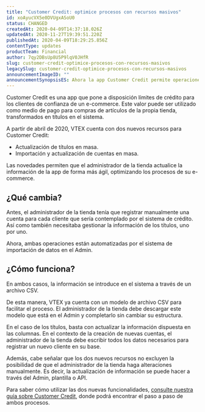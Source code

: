 ```yaml
---
title: "Customer Credit: optimice procesos con recursos masivos"
id: xoAyucVX5e0DVUgxASoU0
status: CHANGED
createdAt: 2020-04-09T14:37:18.026Z
updatedAt: 2020-11-27T19:39:51.220Z
publishedAt: 2020-04-09T18:29:25.856Z
contentType: updates
productTeam: Financial
author: 7qy2DBsUp8U5P9lqV0JHfR
slug: customer-credit-optimice-procesos-con-recursos-masivos
legacySlug: customer-credit-optimice-procesos-con-recursos-masivos
announcementImageID: ""
announcementSynopsisES: Ahora la app Customer Credit permite operaciones masivas para actualizar títulos e importar o actualizar cuentas.
---
```


Customer Credit es una app que pone a disposición límites de crédito para los clientes de confianza de un e-commerce. Este valor puede ser utilizado como medio de pago para compras de artículos de la propia tienda, transformados en títulos en el sistema. 

A partir de abril de 2020, VTEX cuenta con dos nuevos recursos para Customer Credit:

- Actualización de títulos en masa.
- Importación y actualización de cuentas en masa. 

Las novedades permiten que el administrador de la tienda actualice la información de la app de forma más ágil, optimizando los procesos de su e-commerce.

## ¿Qué cambia?

Antes, el administrador de la tienda tenía que registrar manualmente una cuenta para cada cliente que sería contemplado por el sistema de crédito. Así como también necesitaba gestionar la información de los títulos, uno por uno.

Ahora, ambas operaciones están automatizadas por el sistema de importación de datos en el Admin.   

## ¿Cómo funciona?

En ambos casos, la información se introduce en el sistema a través de un archivo CSV.

De esta manera, VTEX ya cuenta con un modelo de archivo CSV para facilitar el proceso. El administrador de la tienda debe descargar este modelo que está en el Admin y completarlo sin cambiar su estructura. 

En el caso de los títulos, basta con actualizar la información dispuesta en las columnas. En el contexto de la creación de nuevas cuentas, el administrador de la tienda debe escribir todos los datos necesarios para registrar un nuevo cliente en su base.  

Además, cabe señalar que los dos nuevos recursos no excluyen la posibilidad de que el administrador de la tienda haga alteraciones manualmente. Es decir, la actualización de información se puede hacer a través del Admin, plantilla o API.

Para saber cómo utilizar las dos nuevas funcionalidades, [consulte nuestra guía sobre Customer Credit](https://help.vtex.com/es/tracks/customer-credit-como-comecar--1hCRg21lXYy2seOKgqQ2CC/36grlQ69NK6OCuioeekyCs "consulte nuestra guía sobre Customer Credit"), donde podrá encontrar el paso a paso de ambos procesos.

